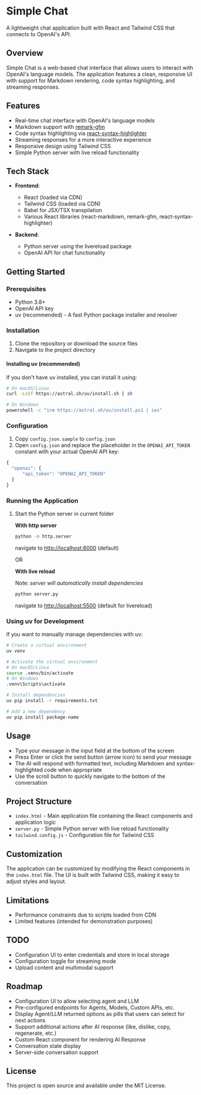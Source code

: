 # Simple Chat

A lightweight chat application built with React and Tailwind CSS that connects to OpenAI's API.

## Overview

Simple Chat is a web-based chat interface that allows users to interact with OpenAI's language models. The application features a clean, responsive UI with support for Markdown rendering, code syntax highlighting, and streaming responses.

## Features

- Real-time chat interface with OpenAI's language models
- Markdown support with [remark-gfm](https://github.com/remarkjs/remark-gfm)
- Code syntax highlighting via [react-syntax-highlighter](https://github.com/react-syntax-highlighter/react-syntax-highlighter)
- Streaming responses for a more interactive experience
- Responsive design using Tailwind CSS
- Simple Python server with live reload functionality

## Tech Stack

- **Frontend**:
  - React (loaded via CDN)
  - Tailwind CSS (loaded via CDN)
  - Babel for JSX/TSX transpilation
  - Various React libraries (react-markdown, remark-gfm, react-syntax-highlighter)

- **Backend**:
  - Python server using the livereload package
  - OpenAI API for chat functionality

## Getting Started

### Prerequisites

- Python 3.8+
- OpenAI API key
- uv (recommended) - A fast Python package installer and resolver

### Installation

1. Clone the repository or download the source files
2. Navigate to the project directory

#### Installing uv (recommended)

If you don't have uv installed, you can install it using:

```bash
# On macOS/Linux
curl -LsSf https://astral.sh/uv/install.sh | sh

# On Windows
powershell -c "irm https://astral.sh/uv/install.ps1 | iex"
```

### Configuration

1. Copy `config.json.sample` to `config.json`
2. Open `config.json` and replace the placeholder in the `OPENAI_API_TOKEN` constant with your actual OpenAI API key:

```javascript
{
  "openai": {
      "api_token": "OPENAI_API_TOKEN"
  }
}
```

### Running the Application

1. Start the Python server in current folder
    
    **With http server**
    ```bash
    python -m http.server
    ```
    navigate to [http://localhost:8000](http://localhost:8000) (default)
    
    OR
    
    **With live reload**

    Note: *server will automatically install dependencies*
    ```bash
    python server.py
    ```
    navigate to [http://localhost:5500](http://localhost:5500) (default for livereload)

### Using uv for Development

If you want to manually manage dependencies with uv:

```bash
# Create a virtual environment
uv venv

# Activate the virtual environment
# On macOS/Linux
source .venv/bin/activate
# On Windows
.venv\Scripts\activate

# Install dependencies
uv pip install -r requirements.txt

# Add a new dependency
uv pip install package-name
```

## Usage

- Type your message in the input field at the bottom of the screen
- Press Enter or click the send button (arrow icon) to send your message
- The AI will respond with formatted text, including Markdown and syntax-highlighted code when appropriate
- Use the scroll button to quickly navigate to the bottom of the conversation

## Project Structure

- `index.html` - Main application file containing the React components and application logic
- `server.py` - Simple Python server with live reload functionality
- `tailwind.config.js` - Configuration file for Tailwind CSS

## Customization

The application can be customized by modifying the React components in the `index.html` file. The UI is built with Tailwind CSS, making it easy to adjust styles and layout.

## Limitations

- Performance constraints due to scripts loaded from CDN
- Limited features (intended for demonstration purposes)

## TODO

- Configuration UI to enter credentials and store in local storage
- Configuration toggle for streaming mode
- Upload content and multimodal support

## Roadmap

- Configuration UI to allow selecting agent and LLM
- Pre-configured endpoints for Agents, Models, Custom APIs, etc.
- Display Agent/LLM returned options as pills that users can select for next actions
- Support additional actions after AI response (like, dislike, copy, regenerate, etc.)
- Custom React component for rendering AI Response
- Conversation state display
- Server-side conversation support

## License

This project is open source and available under the MIT License.
